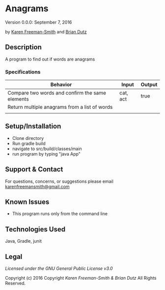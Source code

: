 # Anagrams
Version 0.0.0: September 7, 2016

by [Karen Freeman-Smith](https://github.com/karenfreemansmith) and [Brian Dutz](https://github.com/AIMWORLD213445)

## Description
A program to find out if words are anagrams

### Specifications
| Behavior                                       | Input    | Output |
|------------------------------------------------|----------|--------|
| Compare two words and confirm the same elements| cat, act | true   |
| Return multiple anagrams from a list of words  |          |        |
|                                                |          |        |

## Setup/Installation
* Clone directory
* Run gradle build
* navigate to src/build/classes/main
* run program by typing "java App"

## Support & Contact
For questions, concerns, or suggestions please email karenfreemansmith@gmail.com

## Known Issues
* This program runs only from the command line

## Technologies Used
Java, Gradle, junit

## Legal
*Licensed under the GNU General Public License v3.0*

Copyright (c) 2016 Copyright _Karen Freeman-Smith & Brian Dutz_ All Rights Reserved.
